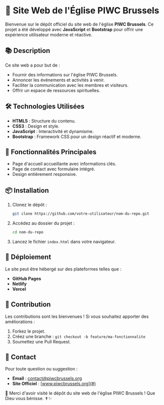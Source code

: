 # 🚀 Site Web de l'Église PIWC Brussels

Bienvenue sur le dépôt officiel du site web de l'église **PIWC Brussels**. Ce projet a été développé avec **JavaScript** et **Bootstrap** pour offrir une expérience utilisateur moderne et réactive.

## 📚 Description

Ce site web a pour but de :
- Fournir des informations sur l'église PIWC Brussels.
- Annoncer les événements et activités à venir.
- Faciliter la communication avec les membres et visiteurs.
- Offrir un espace de ressources spirituelles.

## 🛠️ Technologies Utilisées

- **HTML5** : Structure du contenu.
- **CSS3** : Design et style.
- **JavaScript** : Interactivité et dynamisme.
- **Bootstrap** : Framework CSS pour un design réactif et moderne.

## 📸 Fonctionnalités Principales

- Page d'accueil accueillante avec informations clés.
- Page de contact avec formulaire intégré.
- Design entièrement responsive.

## 📦 Installation

1. Clonez le dépôt :
   ```bash
   git clone https://github.com/votre-utilisateur/nom-du-repo.git
   ```
2. Accédez au dossier du projet :
   ```bash
   cd nom-du-repo
   ```
3. Lancez le fichier `index.html` dans votre navigateur.

## 🚀 Déploiement

Le site peut être hébergé sur des plateformes telles que :
- **GitHub Pages**
- **Netlify**
- **Vercel**

## 🤝 Contribution

Les contributions sont les bienvenues ! Si vous souhaitez apporter des améliorations :
1. Forkez le projet.
2. Créez une branche : `git checkout -b feature/ma-fonctionnalite`
3. Soumettez une Pull Request.

## 📧 Contact

Pour toute question ou suggestion :
- **Email** : contact@piwcbrussels.org
- **Site Officiel** : [www.piwcbrussels.org](#)


🙏 Merci d'avoir visité le dépôt du site web de l'église PIWC Brussels ! Que Dieu vous bénisse. ✝️✨
